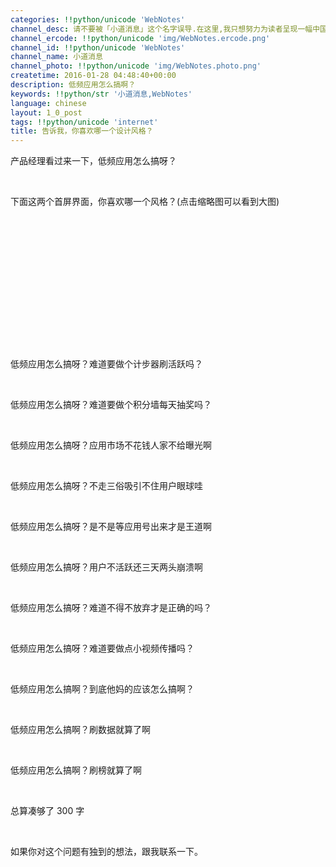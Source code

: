 ```yaml
---
categories: !!python/unicode 'WebNotes'
channel_desc: 请不要被「小道消息」这个名字误导.在这里,我只想努力为读者呈现一幅中国互联网的清明上河图.
channel_ercode: !!python/unicode 'img/WebNotes.ercode.png'
channel_id: !!python/unicode 'WebNotes'
channel_name: 小道消息
channel_photo: !!python/unicode 'img/WebNotes.photo.png'
createtime: 2016-01-28 04:48:40+00:00
description: 低频应用怎么搞啊？
keywords: !!python/str '小道消息,WebNotes'
language: chinese
layout: 1_0_post
tags: !!python/unicode 'internet'
title: 告诉我，你喜欢哪一个设计风格？
---
```

<div class="rich_media_content" id="js_content">
<p>
         产品经理看过来一下，低频应用怎么搞呀？
        </p>
<p>
<br/>
</p>
<p>
         下面这两个首屏界面，你喜欢哪一个风格？(点击缩略图可以看到大图)
        </p>
<p>
<br/>
</p>
<p>
<span class="vote_area">
<iframe allowfullscreen="" class="vote_iframe js_editor_vote_card" data-display-src="/cgi-bin/readtemplate?t=vote/vote-new_tmpl&amp;__biz=MjM5ODIyMTE0MA==&amp;supervoteid=2650234&amp;token=156880018&amp;lang=zh_CN" data-display-style="height: 145px;" data-src="/mp/newappmsgvote?action=show&amp;__biz=MjM5ODIyMTE0MA==&amp;supervoteid=2650234#wechat_redirect" data-supervoteid="2650234" frameborder="0" scrolling="no">
</iframe>
<span class="vote_box skin_help po_left">
</span>
<span class="vote_box skin_help po_right">
</span>
</span>
</p>
<p>
<br/>
</p>
<p>
         低频应用怎么搞呀？难道要做个计步器刷活跃吗？
        </p>
<p>
<br/>
</p>
<p>
         低频应用怎么搞呀？难道要做个积分墙每天抽奖吗？
        </p>
<p>
<br/>
</p>
<p>
         低频应用怎么搞呀？应用市场不花钱人家不给曝光啊
        </p>
<p>
<br/>
</p>
<p>
         低频应用怎么搞呀？不走三俗吸引不住用户眼球哇
        </p>
<p>
<br/>
</p>
<p>
         低频应用怎么搞呀？是不是等应用号出来才是王道啊
        </p>
<p>
<br/>
</p>
<p>
         低频应用怎么搞呀？用户不活跃还三天两头崩溃啊
        </p>
<p>
<br/>
</p>
<p>
         低频应用怎么搞呀？难道不得不放弃才是正确的吗？
        </p>
<p>
<br/>
</p>
<p>
         低频应用怎么搞呀？难道要做点小视频传播吗？
        </p>
<p>
<br/>
</p>
<p>
         低频应用怎么搞啊？到底他妈的应该怎么搞啊？
        </p>
<p>
<br/>
</p>
<p>
         低频应用怎么搞啊？刷数据就算了啊
        </p>
<p>
<br/>
</p>
<p>
         低频应用怎么搞啊？刷榜就算了啊
        </p>
<p>
<br/>
</p>
<p>
         总算凑够了 300 字
        </p>
<p>
<br/>
</p>
<p>
         如果你对这个问题有独到的想法，跟我联系一下。
        </p>
</div>